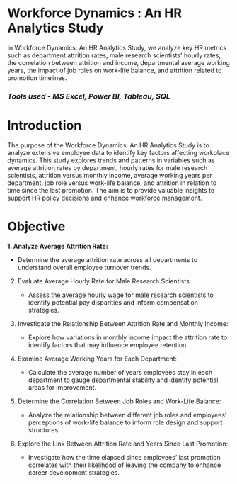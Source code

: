 # Workforce Dynamics : An HR Analytics Study
In Workforce Dynamics: An HR Analytics Study, we analyze key HR metrics such as department attrition rates, male research scientists' hourly rates, the correlation between attrition and income, departmental average working years, the impact of job roles on work-life balance, and attrition related to promotion timelines.

### *Tools used - MS Excel, Power BI, Tableau, SQL*

# Introduction
The purpose of the Workforce Dynamics: An HR Analytics Study is to analyze extensive employee data to identify key factors affecting workplace dynamics. This study explores trends and patterns in variables such as average attrition rates by department, hourly rates for male research scientists, attrition versus monthly income, average working years per department, job role versus work-life balance, and attrition in relation to time since the last promotion. The aim is to provide valuable insights to support HR policy decisions and enhance workforce management.

# Objective
**1. Analyze Average Attrition Rate:**
   - Determine the average attrition rate across all departments to understand overall employee turnover trends.

2. Evaluate Average Hourly Rate for Male Research Scientists:
   - Assess the average hourly wage for male research scientists to identify potential pay disparities and inform compensation strategies.

3. Investigate the Relationship Between Attrition Rate and Monthly Income:
   - Explore how variations in monthly income impact the attrition rate to identify factors that may influence employee retention.

4. Examine Average Working Years for Each Department:
   - Calculate the average number of years employees stay in each department to gauge departmental stability and identify potential areas for improvement.

5. Determine the Correlation Between Job Roles and Work-Life Balance:
   - Analyze the relationship between different job roles and employees’ perceptions of work-life balance to inform role design and support structures.

6. Explore the Link Between Attrition Rate and Years Since Last Promotion:
   - Investigate how the time elapsed since employees’ last promotion correlates with their likelihood of leaving the company to enhance career development strategies.

